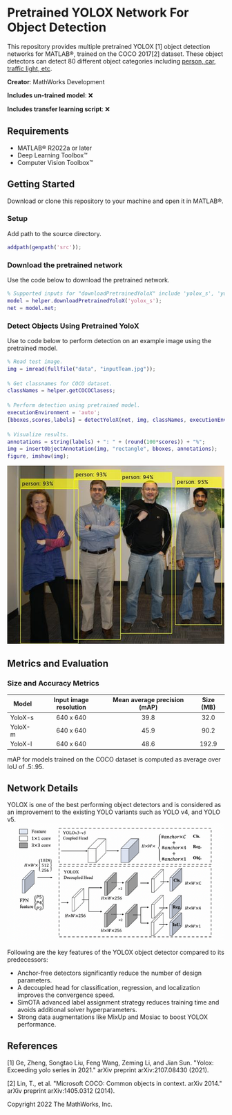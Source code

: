 # Pretrained YOLOX Network For Object Detection

This repository provides multiple pretrained YOLOX [1] object detection networks for MATLAB®, trained on the COCO 2017[2] dataset. These object detectors can detect 80 different object categories including [person, car, traffic light, etc](/src/%2Bhelper/getCOCOClasess.m).

**Creator**: MathWorks Development

**Includes un-trained model**: ❌  

**Includes transfer learning script**: ❌  


## Requirements
- MATLAB® R2022a or later
- Deep Learning Toolbox™
- Computer Vision Toolbox™


## Getting Started
Download or clone this repository to your machine and open it in MATLAB®.

### Setup
Add path to the source directory.

```matlab
addpath(genpath('src'));
```

### Download the pretrained network
Use the code below to download the pretrained network.

```matlab
% Supported inputs for "downloadPretrainedYoloX" include 'yolox_s', 'yolox_m', 'yolox_l'.
model = helper.downloadPretrainedYoloX('yolox_s');
net = model.net;
```

### Detect Objects Using Pretrained YoloX
Use to code below to perform detection on an example image using the pretrained model.

```matlab
% Read test image.
img = imread(fullfile("data", "inputTeam.jpg"));

% Get classnames for COCO dataset.
classNames = helper.getCOCOClasess;

% Perform detection using pretrained model.
executionEnvironment = 'auto';
[bboxes,scores,labels] = detectYoloX(net, img, classNames, executionEnvironment);

% Visualize results.
annotations = string(labels) + ": " + (round(100*scores)) + "%";
img = insertObjectAnnotation(img, "rectangle", bboxes, annotations);
figure, imshow(img);
```
![Results](/data/results.jpg)


## Metrics and Evaluation

### Size and Accuracy Metrics

| Model     | Input image resolution | Mean average precision (mAP) | Size (MB) |
|-----------|:----------------------:|:----------------------------:|:---------:|
| YoloX-s   |       640 x 640        |               39.8           |  32.0     |
| YoloX-m   |       640 x 640        |               45.9           |  90.2     |
| YoloX-l   |       640 x 640        |               48.6           |  192.9    |


mAP for models trained on the COCO dataset is computed as average over IoU of .5:.95.


## Network Details
YOLOX is one of the best performing object detectors and is considered as an improvement to the existing YOLO variants such as YOLO v4, and YOLO v5.
![YOLOX architecture](/data/yolox_arch.png)

Following are the key features of the YOLOX object detector compared to its predecessors:
- Anchor-free detectors significantly reduce the number of design parameters.
- A decoupled head for classification, regression, and localization improves the convergence speed.
- SimOTA advanced label assignment strategy reduces training time and avoids additional solver hyperparameters.
- Strong data augmentations like MixUp and Mosiac to boost YOLOX performance.


## References
[1] Ge, Zheng, Songtao Liu, Feng Wang, Zeming Li, and Jian Sun. "Yolox: Exceeding yolo series in 2021." arXiv preprint arXiv:2107.08430 (2021).

[2] Lin, T., et al. "Microsoft COCO: Common objects in context. arXiv 2014." arXiv preprint arXiv:1405.0312 (2014).


Copyright 2022 The MathWorks, Inc.

